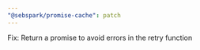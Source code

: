 ```yaml
---
"@sebspark/promise-cache": patch
---
```


Fix: Return a promise to avoid errors in the retry function
